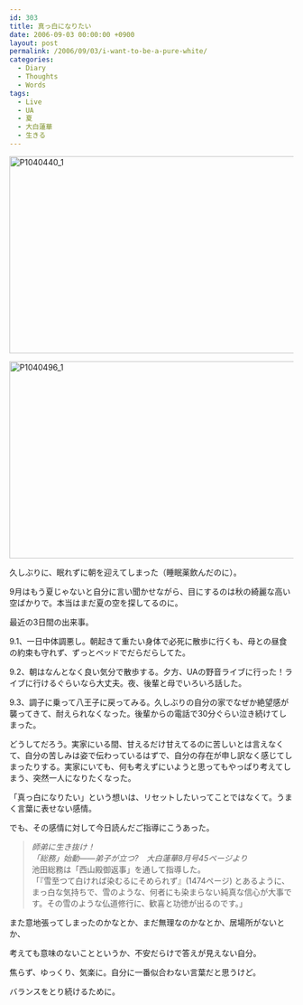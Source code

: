 ```yaml
---
id: 303
title: 真っ白になりたい
date: 2006-09-03 00:00:00 +0900
layout: post
permalink: /2006/09/03/i-want-to-be-a-pure-white/
categories:
  - Diary
  - Thoughts
  - Words
tags:
  - Live
  - UA
  - 夏
  - 大白蓮華
  - 生きる
---
```

[<img src="http://monta.ampomtan.com/wp-content/uploads/sites/6/2006/09/P1040440_1-1024x576.jpg" alt="P1040440_1" width="620" height="349" class="alignleft size-large wp-image-2297" />](http://monta.ampomtan.com/wp-content/uploads/sites/6/2006/09/P1040440_1.jpg)

[<img src="http://monta.ampomtan.com/wp-content/uploads/sites/6/2006/09/P1040496_1-620x349.jpg" alt="P1040496_1" width="620" height="349" class="alignnone size-medium wp-image-2298" />](http://monta.ampomtan.com/wp-content/uploads/sites/6/2006/09/P1040496_1.jpg)
  
久しぶりに、眠れずに朝を迎えてしまった（睡眠薬飲んだのに）。
  
9月はもう夏じゃないと自分に言い聞かせながら、目にするのは秋の綺麗な高い空ばかりで。本当はまだ夏の空を探してるのに。

<!--more-->

最近の3日間の出来事。
  
9.1、一日中体調悪し。朝起きて重たい身体で必死に散歩に行くも、母との昼食の約束も守れず、ずっとベッドでだらだらしてた。
  
9.2、朝はなんとなく良い気分で散歩する。夕方、UAの野音ライブに行った！ライブに行けるぐらいなら大丈夫。夜、後輩と母でいろいろ話した。
  
9.3、調子に乗って八王子に戻ってみる。久しぶりの自分の家でなぜか絶望感が襲ってきて、耐えられなくなった。後輩からの電話で30分ぐらい泣き続けてしまった。

どうしてだろう。実家にいる間、甘えるだけ甘えてるのに苦しいとは言えなくて、自分の苦しみは姿で伝わっているはずで、自分の存在が申し訳なく感じてしまったりする。実家にいても、何も考えずにいようと思ってもやっぱり考えてしまう、突然一人になりたくなった。

「真っ白になりたい」という想いは、リセットしたいってことではなくて。うまく言葉に表せない感情。
  
でも、その感情に対して今日読んだご指導にこうあった。

<blockquote title="師弟に生き抜け！「総務」始動――弟子が立つ?">
  <p>
    <cite title="大白蓮華8月号45ページより">師弟に生き抜け！<br /> 「総務」始動――弟子が立つ?　大白蓮華8月号45ページより</cite><br /> 池田総務は「西山殿御返事」を通して指導した。<br /> 「『雪至つて白ければ染むるにそめられず』(1474ページ) とあるように、まっ白な気持ちで、雪のような、何者にも染まらない純真な信心が大事です。その雪のような仏道修行に、歓喜と功徳が出るのです。」
  </p>
</blockquote>

また意地張ってしまったのかなとか、まだ無理なのかなとか、居場所がないとか、
  
考えても意味のないことというか、不安だらけで答えが見えない自分。

焦らず、ゆっくり、気楽に。自分に一番似合わない言葉だと思うけど。
  
バランスをとり続けるために。
